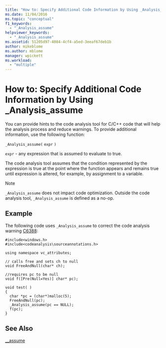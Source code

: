 ```yaml
---
title: "How to: Specify Additional Code Information by Using _Analysis_assume"
ms.date: 11/04/2016
ms.topic: "conceptual"
f1_keywords:
  - "_Analysis_assume"
helpviewer_keywords:
  - "_Analysis_assume"
ms.assetid: 51205d97-4084-4cf4-a5ed-3eeaf67deb1b
author: mikeblome
ms.author: mblome
manager: wpickett
ms.workload:
  - "multiple"
---
```

# How to: Specify Additional Code Information by Using _Analysis_assume
You can provide hints to the code analysis tool for C/C++ code that will help the analysis process and reduce warnings. To provide additional information, use the following function:

 `_Analysis_assume(`  `expr`  `)`

 `expr` - any expression that is assumed to evaluate to true.

 The code analysis tool assumes that the condition represented by the expression is true at the point where the function appears and remains true until expression is altered, for example, by assignment to a variable.

> [!NOTE]
> `_Analysis_assume` does not impact code optimization. Outside the code analysis tool, `_Analysis_assume` is defined as a no-op.

## Example
 The following code uses `_Analysis_assume` to correct the code analysis warning [C6388](../code-quality/c6388.md):

```
#include<windows.h>
#include<codeanalysis\sourceannotations.h>

using namespace vc_attributes;

// calls free and sets ch to null
void FreeAndNull(char* ch);

//requires pc to be null
void f([Pre(Null=Yes)] char* pc);

void test( )
{
  char *pc = (char*)malloc(5);
  FreeAndNull(pc);
  _Analysis_assume(pc == NULL);
  f(pc);
}
```

## See Also
 [__assume](/cpp/intrinsics/assume)